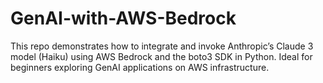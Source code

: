 # GenAI-with-AWS-Bedrock
This repo demonstrates how to integrate and invoke Anthropic’s Claude 3 model (Haiku) using AWS Bedrock and the boto3 SDK in Python. Ideal for beginners exploring GenAI applications on AWS infrastructure.
